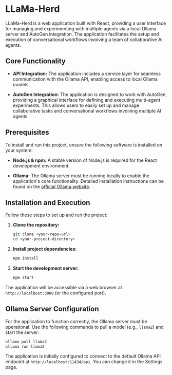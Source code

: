 # LLaMa-Herd

LLaMa-Herd is a web application built with React, providing a user interface for managing and experimenting with multiple agents via a local Ollama server and AutoGen integration. The application facilitates the setup and execution of conversational workflows involving a team of collaborative AI agents.

## Core Functionality

* **API Integration:** The application includes a service layer for seamless communication with the Ollama API, enabling access to local Ollama models.

* **AutoGen Integration:** The application is designed to work with AutoGen, providing a graphical interface for defining and executing multi-agent experiments. This allows users to easily set up and manage collaborative tasks and conversational workflows involving multiple AI agents.

## Prerequisites

To install and run this project, ensure the following software is installed on your system:

* **Node.js & npm:** A stable version of Node.js is required for the React development environment.

* **Ollama:** The Ollama server must be running locally to enable the application's core functionality. Detailed installation instructions can be found on the [official Ollama website](https://ollama.ai/).

## Installation and Execution

Follow these steps to set up and run the project:

1.  **Clone the repository:**

    ```bash
    git clone <your-repo-url>
    cd <your-project-directory>
    ```

2.  **Install project dependencies:**

    ```bash
    npm install
    ```

3.  **Start the development server:**

    ```bash
    npm start
    ```

The application will be accessible via a web browser at `http://localhost:3000` (or the configured port).

## Ollama Server Configuration

For the application to function correctly, the Ollama server must be operational. Use the following commands to pull a model (e.g., `llama2`) and start the server:
```bash
ollama pull llama2
ollama run llama2
```
The application is initially configured to connect to the default Ollama API endpoint at `http://localhost:11434/api`. You can change it in the Settings page.
